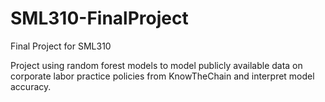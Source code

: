 # SML310-FinalProject
Final Project for SML310

Project using random forest models to model publicly available data on corporate labor practice policies from KnowTheChain and interpret model accuracy.

